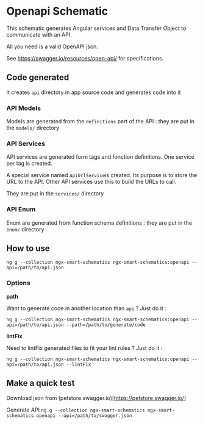 # Openapi Schematic

This schematic generates Angular services and Data Transfer Object to communicate with an API.

All you need is a valid OpenAPI json.

See https://swagger.io/resources/open-api/ for specifications.

## Code generated
It creates `api` directory in app source code and generates code into it

### API Models
Models are generated from the `definitions` part of the API : they are put in the `models/` directory

### API Services
API services are generated form tags and fonction definitions. One service per tag is created.

A special service named `ApiUrlService`is created. Its purpose is to store the URL to the API. Other API services use this to build the URLs to call.

They are put in the `services/` directory

### API Enum
Enum are generated from function schema definitions : they are put in the `enum/` directory

## How to use
`ng g --collection ngx-smart-schematics ngx-smart-schematics:openapi --api=/path/to/api.json`

### Options
**path** 

Want to generate code in another location than `api` ? Just do it :

`ng g --collection ngx-smart-schematics ngx-smart-schematics:openapi --api=/path/to/api.json --path=/path/to/generate/code`

**lintFix** 

Need to lintFix generated files to fit your lint rules ? Just do it :

`ng g --collection ngx-smart-schematics ngx-smart-schematics:openapi --api=/path/to/api.json --lintFix`

## Make a quick test

Download json from (petstore.swagger.io)[https://petstore.swagger.io/]

Generate API `ng g --collection ngx-smart-schematics ngx-smart-schematics:openapi --api=/path/to/swagger.json`

